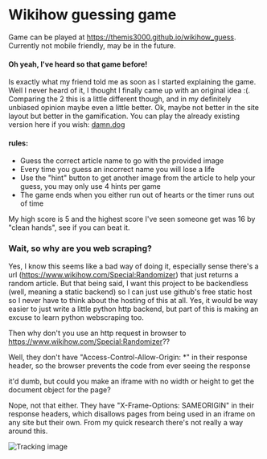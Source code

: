 # Wikihow guessing game
Game can be played at https://themis3000.github.io/wikihow_guess. Currently not mobile friendly, may be in the future.

#### Oh yeah, I've heard so that game before!
Is exactly what my friend told me as soon as I started explaining the game. Well I never heard of it, I thought I finally
came up with an original idea :(. Comparing the 2 this is a little different though, and in my definitely unbiased opinion
maybe even a little better. Ok, maybe not better in the site layout but better in the gamification. You can play the already
existing version here if you wish: [damn.dog](https://damn.dog/)

#### rules:
* Guess the correct article name to go with the provided image
* Every time you guess an incorrect name you will lose a life
* Use the "hint" button to get another image from the article to help your guess, you may only use 4 hints per game
* The game ends when you either run out of hearts or the timer runs out of time

My high score is 5 and the highest score I've seen someone get was 16 by "clean hands", see if you can beat it.

### Wait, so why are you web scraping?
Yes, I know this seems like a bad way of doing it, especially sense there's a url (https://www.wikihow.com/Special:Randomizer)
that just returns a random article. But that being said, I want this project to be backendless (well, meaning a static backend)
so I can just use github's free static host so I never have to think about the hosting of this at all. Yes, it would
be way easier to just write a little python http backend, but part of this is making an excuse to learn python webscraping
too.

Then why don't you use an http request in browser to https://www.wikihow.com/Special:Randomizer??

Well, they don't have "Access-Control-Allow-Origin: *" in their response header, so the browser prevents the
code from ever seeing the response

it'd dumb, but could you make an iframe with no width or height to get the document object for the page?

Nope, not that either. They have "X-Frame-Options: SAMEORIGIN" in their response headers, which disallows pages from
being used in an iframe on any site but their own. From my quick research there's not really a way around this.

![Tracking image](https://imgtraker.herokuapp.com/img/L5kv9YzK.jpeg)
